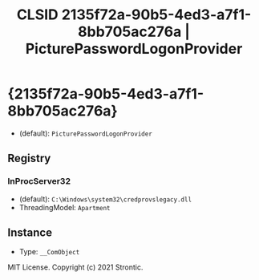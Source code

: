 ﻿---
title: "CLSID 2135f72a-90b5-4ed3-a7f1-8bb705ac276a | PicturePasswordLogonProvider"
excerpt: What is COM-Object CLSID 2135f72a-90b5-4ed3-a7f1-8bb705ac276a?
---

# {2135f72a-90b5-4ed3-a7f1-8bb705ac276a}

* (default): `PicturePasswordLogonProvider`

## Registry


### InProcServer32

* (default): `C:\Windows\system32\credprovslegacy.dll`
* ThreadingModel: `Apartment`

## Instance

* Type: `__ComObject`

MIT License. Copyright (c) 2021 Strontic.


